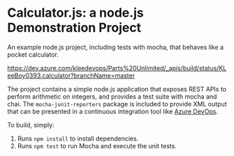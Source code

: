 Calculator.js: a node.js Demonstration Project
==============================================
An example node.js project, including tests with mocha, that behaves like
a pocket calculator.

https://dev.azure.com/kleedevops/Parts%20Unlimited/_apis/build/status/KLeeBoy0393.calculator?branchName=master

The project contains a simple node.js application that exposes REST APIs
to perform arithmetic on integers, and provides a test suite with mocha
and chai.  The `mocha-junit-reporters` package is included to provide XML
output that can be presented in a continuous integration tool like
[Azure DevOps](https://azure.com/devops).

To build, simply:

1. Runs `npm install` to install dependencies.
2. Runs `npm test` to run Mocha and execute the unit tests.

